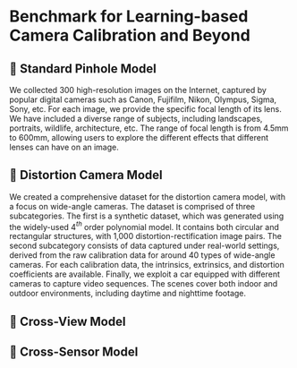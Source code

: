# Benchmark for Learning-based Camera Calibration and Beyond

## :circus_tent: Standard Pinhole Model 

We collected 300 high-resolution images on the Internet, captured by popular digital cameras such as Canon, Fujifilm, Nikon, Olympus, Sigma, Sony, etc. For each image, we provide the specific focal length of its lens. We have included a diverse range of subjects, including landscapes, portraits, wildlife, architecture, etc. The range of focal length is from 4.5mm to 600mm, allowing users to explore the different effects that different lenses can have on an image.

## :circus_tent: Distortion Camera Model 

We created a comprehensive dataset for the distortion camera model, with a focus on wide-angle cameras. The dataset is comprised of three subcategories. The first is a synthetic dataset, which was generated using the widely-used 4$^{th}$ order polynomial model. It contains both circular and rectangular structures, with 1,000 distortion-rectification image pairs. The second subcategory consists of data captured under real-world settings, derived from the raw calibration data for around 40 types of wide-angle cameras. For each calibration data, the intrinsics, extrinsics, and distortion coefficients are available. Finally, we exploit a car equipped with different cameras to capture video sequences. The scenes cover both indoor and outdoor environments, including daytime and nighttime footage.

## :circus_tent: Cross-View Model

## :circus_tent: Cross-Sensor Model
